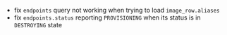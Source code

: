 * fix `endpoints` query not working when trying to load `image_row.aliases`
* fix `endpoints.status` reporting `PROVISIONING` when its status is in `DESTROYING` state
